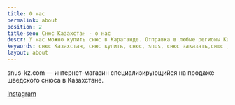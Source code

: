 ```yaml
---
title: О нас
permalink: about
position: 2
title-seo: Снюс Казахстан - о нас
descr: У нас можно купить снюс в Караганде. Отправка в любые регионы Казахстана
keywords: снюс Казахстан, снюс купить, снюс, snus, снюс заказать,снюс ,snus,
layout: about
---
```


snus-kz.com — интернет-магазин специализирующийся на продаже шведского снюса в Казахстане.

[Instagram](https://www.instagram.com/snus.kz/)